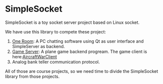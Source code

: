 # SimpleSocket
SimpleSocket is a toy socket server project based on Linux socket.

We have use this library to compete these project:

1. [One Room](https://github.com/kagaya85/OneRoom): A PC chatting software using Qt as user interface and SimpleServer as backend.
2. [Game Server](https://github.com/TaihouDaisuki/GameSever): A plane game backend progream. The game client is here:[AircraftWarClient](https://github.com/kagaya85/AircraftWarClient)
3. Analog bank teller communication protocol. 

All of those are course projects, so we need time to divide the SimpleSocket library from those projects.

